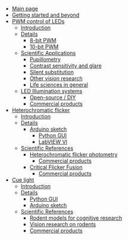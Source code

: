   * [Main page](Documentation.md)
  * [Getting started and beyond](GettingStarted.md)
  * [PWM control of LEDs](ControlPWM.md)
    * [Introduction](ControlPWM#Introduction.md)
    * [Details](ControlPWM#Details.md)
      * [8-bit PWM](ControlPWM#8-bit_PWM.md)
      * [10-bit PWM](ControlPWM#10-bit_PWM.md)
    * [Scientific Applications](ControlPWM#Scientific_Applications.md)
      * [Pupillometry](ControlPWM#Pupillometry.md)
      * [Contrast sensitivity and glare](ControlPWM#Contrast_sensitivity_and_glare_measurement.md)
      * [Silent substitution](ControlPWM#Silent_substitution.md)
      * [Other vision research](ControlPWM#Other_vision_research.md)
      * [Life sciences in general](ControlPWM#Life_sciences_in_general.md)
    * [LED Illumination systems](ControlPWM#LED_Illumination_implementations.md)
      * [Open-source / DIY](ControlPWM#Open-Source_/_DIY_Projects.md)
      * [Commercial products](ControlPWM#Commercial_products.md)
  * [Heterochromatic flicker](HeterochromaticFlicker.md)
    * [Introduction](HeterochromaticFlicker#Introduction.md)
    * [Details](HeterochromaticFlicker#Details.md)
      * [Arduino sketch](HeterochromaticFlicker#Arduino_sketch_(heterochromaticFlicker.ino).md)
        * [Python GUI](HeterochromaticFlicker#Python_GUI_(heterochromaticFlicker.py).md)
        * [LabVIEW VI](HeterochromaticFlicker#LabVIEW_VI_(heterochromaticFlicker.vi).md)
    * [Scientific References](HeterochromaticFlicker#Scientific_References.md)
      * [Heterochromatic flicker photometry](HeterochromaticFlicker#Heterochromatic_flicker_photometry.md)
        * [Commercial products](HeterochromaticFlicker#Commercial_products.md)
      * [Critical Flicker Fusion](HeterochromaticFlicker#Critical_Flicker_Fusion_(CFF)_measurements.md)
        * [Commercial products](HeterochromaticFlicker#Commercial_products.md)
  * [Cue light](CueLightTask.md)
    * [Introduction](CueLightTask#Introduction.md)
    * [Details](CueLightTask#Details.md)
      * [Python GUI](CueLightTask#Python_GUI_(lightCueTask_demo.py).md)
      * [Arduino sketch](CueLightTask#Arduino_sketch_(lightCueTask.ino).md)
    * [Scientific References](CueLightTask#Scientific_References.md)
      * [Rodent models for cognitive research](CueLightTask#Rodent_models_for_cognitive_research.md)
      * [Vision research on rodents](CueLightTask#Vision_research_on_rodents.md)
      * [Commercial products](CueLightTask#Commercial_products.md)